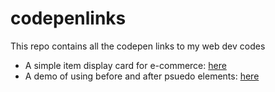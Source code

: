 # codepenlinks
This repo contains all the codepen links to my web dev codes

- A simple item display card for e-commerce: [here](https://codepen.io/mrfaizanshariff/pen/vYmwBpB)
- A demo of using before and after psuedo elements: [here](https://codepen.io/mrfaizanshariff/pen/zYzOKZQ)
